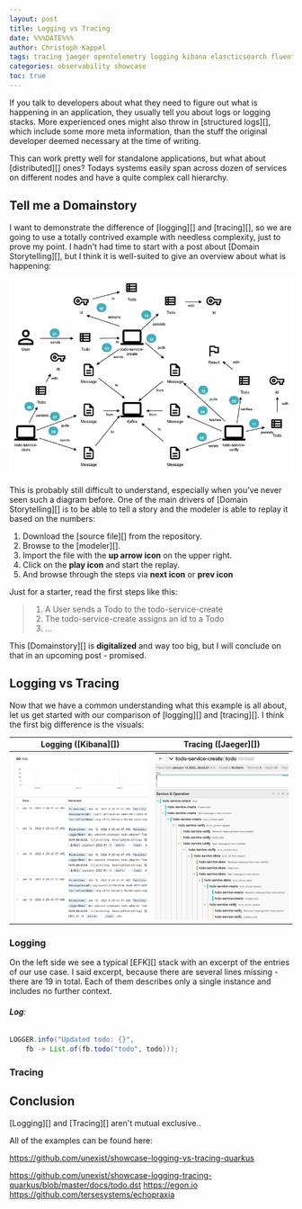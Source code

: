 ```yaml
---
layout: post
title: Logging vs Tracing
date: %%%DATE%%%
author: Christoph Kappel
tags: tracing jaeger opentelemetry logging kibana elascticsearch fluentd gelf showcase
categories: observability showcase
toc: true
---
```

If you talk to developers about what they need to figure out  what is happening in an application,
they usually tell you about logs or logging stacks. More experienced ones might also throw in
[structured logs][], which include some more meta information, than the stuff the original
developer deemed necessary at the time of writing.

This can work pretty well for standalone applications, but what about [distributed][] ones? Todays
systems easily span across dozen of services on different nodes and have a quite complex call
hierarchy.

## Tell me a Domainstory

I want to demonstrate the difference of [logging][] and [tracing][], so we are going to use a
totally contrived example with needless complexity, just to prove my point. I hadn't had time to
start with a post about [Domain Storytelling][], but I think it is well-suited to give an overview
about what is happening:

![image](/assets/images/20220115-overview.png)

This is probably still difficult to understand, especially when you've never seen such a diagram
before. One of the main drivers of [Domain Storytelling][] is to be able to tell a story and the
modeler is able to replay it based on the numbers:

1. Download the [source file][] from the repository.
2. Browse to the [modeler][].
3. Import the file with the **up arrow icon** on the upper right.
4. Click on the **play icon** and start the replay.
5. And browse through the steps via **next icon** or **prev icon**

Just for a starter, read the first steps like this:

> 1. A User sends a Todo to the todo-service-create
> 2. The todo-service-create assigns an id to a Todo
> 3. ...

This [Domainstory][] is **digitalized** and way too big, but I will conclude on that in an
upcoming post - promised.

## Logging vs Tracing

Now that we have a common understanding what this example is all about, let us get started with
our comparison of [logging][] and [tracing][]. I think the first big difference is the visuals:

| Logging ([Kibana][])                        | Tracing ([Jaeger][])                         |
|----------------------------------------------|----------------------------------------------|
| ![image](/assets/images/20220115-kibana.png) | ![image](/assets/images/20220115-jaeger.png) |

### Logging

On the left side we see a typical [EFK][] stack with an excerpt of the entries of our use case. I
said excerpt, because there are several lines missing - there are 19 in total. Each of them
describes only a single instance and includes no further context.

###### **Log**:
```java
LOGGER.info("Updated todo: {}",
    fb -> List.of(fb.todo("todo", todo)));
```

### Tracing

## Conclusion

[Logging][] and [Tracing][] aren't mutual exclusive..

All of the examples can be found here:

<https://github.com/unexist/showcase-logging-vs-tracing-quarkus>


https://github.com/unexist/showcase-logging-tracing-quarkus/blob/master/docs/todo.dst
https://egon.io
https://github.com/tersesystems/echopraxia